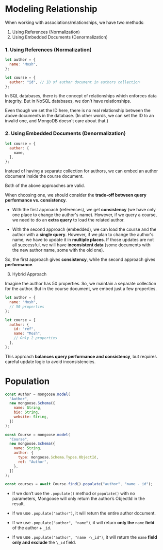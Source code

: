 # Modeling Relationship

When working with associations/relationships, we have two methods:

1. Using References (Normalization)
2. Using Embedded Documents (Denormalization)

### 1. Using References (Normalization)

```javascript
let author = {
  name: "Mosh",
};

let course = {
  author: "id", // ID of author document in authors collection
};
```

In SQL databases, there is the concept of relationships which enforces data integrity. But in NoSQL databases, we don't have relationships.

Even though we set the ID here, there is no real relationship between the above documents in the database. (In other words, we can set the ID to an invalid one, and MongoDB doesn't care about that.)

### 2. Using Embedded Documents (Denormalization)

```javascript
let course = {
  author: {
    name,
  },
};
```

Instead of having a separate collection for authors, we can embed an author document inside the course document.

Both of the above approaches are valid.

When choosing one, we should consider the **trade-off between query performance vs. consistency**.

- With the first approach (references), we get **consistency** (we have only one place to change the author's name). However, if we query a course, we need to do an **extra query** to load the related author.

- With the second approach (embedded), we can load the course and the author with a **single query**. However, if we plan to change the author's name, we have to update it in **multiple places**. If those updates are not all successful, we will have **inconsistent data** (some documents with the new author name, some with the old one).

So, the first approach gives **consistency**, while the second approach gives **performance**.

3. Hybrid Approach

Imagine the author has 50 properties. So, we maintain a separate collection for the author. But in the course document, we embed just a few properties.

```javascript
let author = {
  name: "Mosh",
  // 50 properties
};

let course = {
  author: {
    id: "ref",
    name: "Mosh",
    // Only 2 properties
  },
};
```

This approach **balances query performance and consistency**, but requires careful update logic to avoid inconsistencies.

# Population

```javascript
const Author = mongoose.model(
  "Author",
  new mongoose.Schema({
    name: String,
    bio: String,
    website: String,
  })
);

const Course = mongoose.model(
  "Course",
  new mongoose.Schema({
    name: String,
    author: {
      type: mongoose.Schema.Types.ObjectId,
      ref: "Author",
    },
  })
);

const courses = await Course.find().populate("author", "name -_id");
```

- If we don’t use the `.populate()` method or `populate()` with no parameters, Mongoose will only return the author’s ObjectId in the result.

- If we use `.populate("author")`, it will return the entire author document.

- If we use `.populate("author", "name")`, it will return **only the** `name` **field** of the author + `_id`.

- If we use `.populate("author", "name -\_id")`, it will return the `name` **field only and exclude** the `\_id` field.
